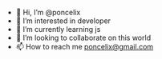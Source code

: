 - 👋 Hi, I’m @poncelix
- 👀 I’m interested in developer
- 🌱 I’m currently learning js
- 💞️ I’m looking to collaborate on this world
- 📫 How to reach me poncelix@gmail.com

<!---
poncelix/poncelix is a ✨ special ✨ repository because its `README.md` (this file) appears on your GitHub profile.
You can click the Preview link to take a look at your changes.
--->

